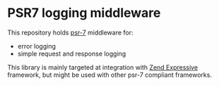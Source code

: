 # PSR7 logging middleware

This repository holds [psr-7](https://www.php-fig.org/psr/psr-7/) middleware for:
- error logging
- simple request and response logging

This library is mainly targeted at integration with [Zend Expressive](https://docs.zendframework.com/zend-expressive/) framework, but might be used with other psr-7 compliant frameworks.


